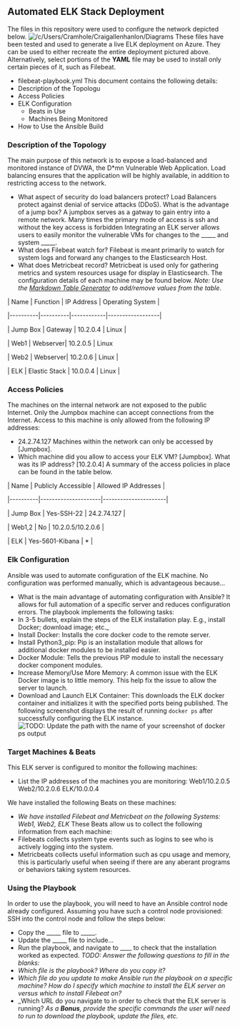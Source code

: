 ## Automated ELK Stack Deployment
The files in this repository were used to configure the network depicted below.
![/c/Users/Cramhole/Craigallenhanlon/Diagrams](Images/diagram_filename.png)
These files have been tested and used to generate a live ELK deployment on Azure. They can be used to either recreate the entire deployment pictured above. Alternatively, select portions of the __YAML__ file may be used to install only certain pieces of it, such as Filebeat.
  - filebeat-playbook.yml
This document contains the following details:
- Description of the Topologu
- Access Policies
- ELK Configuration
  - Beats in Use
  - Machines Being Monitored
- How to Use the Ansible Build
### Description of the Topology
The main purpose of this network is to expose a load-balanced and monitored instance of DVWA, the D*mn Vulnerable Web Application.
Load balancing ensures that the application will be highly available, in addition to restricting access to the network.
-  What aspect of security do load balancers protect? Load Balancers protect against denial of service attacks (DDoS).  What is the advantage of a jump box? A jumpbox serves as a gatway to gain entry into a remote network. Many times the primary mode of access is ssh and without the key access is forbidden
Integrating an ELK server allows users to easily monitor the vulnerable VMs for changes to the _____ and system _____.
-  What does Filebeat watch for? Filebeat is meant primarily to watch for system logs and forward any changes to the Elasticsearch Host.
-  What does Metricbeat record? Metricbeat is used only for gathering metrics and system resources usage for display in Elasticsearch.
The configuration details of each machine may be found below.
_Note: Use the [Markdown Table Generator](http://www.tablesgenerator.com/markdown_tables) to add/remove values from the table_.

| Name     | Function | IP Address | Operating System |

|----------|----------|------------|------------------|

| Jump Box | Gateway  | 10.2.0.4   | Linux            |

| Web1     | Webserver| 10.2.0.5   | Linux                  

| Web2     | Webserver| 10.2.0.6   | Linux            |

| ELK      | Elastic Stack  | 10.0.0.4   | Linux            |
             
### Access Policies
The machines on the internal network are not exposed to the public Internet.
Only the Jumpbox machine can accept connections from the Internet. Access to this machine is only allowed from the following IP addresses:
- 24.2.74.127
Machines within the network can only be accessed by [Jumpbox].
- Which machine did you allow to access your ELK VM? [Jumpbox]. What was its IP address? [10.2.0.4]
A summary of the access policies in place can be found in the table below.

| Name     | Publicly Accessible | Allowed IP Addresses |

|----------|---------------------|----------------------|

| Jump Box | Yes-SSH-22          | 24.2.74.127          |

| Web1,2   | No                  | 10.2.0.5/10.2.0.6    |

| ELK      | Yes-5601-Kibana     |  *                   |
### Elk Configuration
Ansible was used to automate configuration of the ELK machine. No configuration was performed manually, which is advantageous because...
- What is the main advantage of automating configuration with Ansible? It allows for full automation of a specific server and reduces configuration errors.
The playbook implements the following tasks:
- In 3-5 bullets, explain the steps of the ELK installation play. E.g., install Docker; download image; etc._
- Install Docker: Installs the core docker code to the remote server.
- Install Python3_pip: Pip is an installation module that allows for additional docker modules to be installed easier.
- Docker Module: Tells the previous PIP module to install the necessary docker component modules.
- Increase Memory/Use More Memory: A common issue with the ELK Docker image is to little memory. This help fix the issue to allow the server to launch.
- Download and Launch ELK Container: This downloads the ELK docker container and initializes it with the specified ports being published.
The following screenshot displays the result of running `docker ps` after successfully configuring the ELK instance.
![TODO: Update the path with the name of your screenshot of docker ps output](Images/docker_ps_output.png)
### Target Machines & Beats
This ELK server is configured to monitor the following machines:
- List the IP addresses of the machines you are monitoring: Web1/10.2.0.5  Web2/10.2.0.6 ELK/10.0.0.4

We have installed the following Beats on these machines:
- _We have installed Filebeat and Metricbeat on the following Systems: Web1, Web2, ELK_
These Beats allow us to collect the following information from each machine:
- Filebeats collects system type events such as logins to see who is actively logging into the system.
- Metricbeats collects useful information such as cpu usage and memory, this is particularly useful when seeing if there are any aberant programs or behaviors taking system resources.
### Using the Playbook
In order to use the playbook, you will need to have an Ansible control node already configured. Assuming you have such a control node provisioned:
SSH into the control node and follow the steps below:
- Copy the _____ file to _____.
- Update the _____ file to include...
- Run the playbook, and navigate to ____ to check that the installation worked as expected.
_TODO: Answer the following questions to fill in the blanks:_
- _Which file is the playbook? Where do you copy it?_
- _Which file do you update to make Ansible run the playbook on a specific machine? How do I specify which machine to install the ELK server on versus which to install Filebeat on?_
- _Which URL do you navigate to in order to check that the ELK server is running?
_As a **Bonus**, provide the specific commands the user will need to run to download the playbook, update the files, etc._
